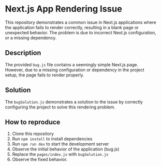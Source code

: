 # Next.js App Rendering Issue

This repository demonstrates a common issue in Next.js applications where the application fails to render correctly, resulting in a blank page or unexpected behavior.  The problem is due to incorrect Next.js configuration, or a missing dependency.

## Description

The provided `bug.js` file contains a seemingly simple Next.js page.  However, due to a missing configuration or dependency in the project setup, the page fails to render properly.

## Solution

The `bugSolution.js` demonstrates a solution to the issue by correctly configuring the project to solve this rendering problem.

## How to reproduce

1. Clone this repository
2. Run `npm install` to install dependencies
3. Run `npm run dev` to start the development server
4. Observe the initial behavior of the application (bug.js)
5. Replace the `pages/index.js` with `bugSolution.js`
6. Observe the fixed behavior.